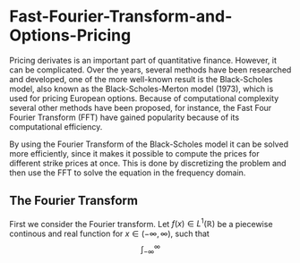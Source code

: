 # Fast-Fourier-Transform-and-Options-Pricing

Pricing derivates is an important part of quantitative finance. However, it can be complicated. Over the years, several methods have been researched and developed, one of the more well-known result is the Black-Scholes model, also known as the Black-Scholes-Merton model (1973), which is used for pricing European options.
Because of computational complexity several other methods have been proposed, for instance, the Fast Four Fourier Transform (FFT) have gained popularity because of its computational efficiency. 

By using the Fourier Transform of the Black-Scholes model it can be solved more efficiently, since it makes it possible to compute the prices for different strike prices at once. This is done by discretizing the problem and then use the FFT to solve the equation in the frequency domain. 

## The Fourier Transform
First we consider the Fourier transform. Let $f(x)\in L^1(\mathbb{R})$ be a piecewise continous and real function for $x \in (-\infty, \infty)$, such that
$$\int_{-\infty}^{\infty}$$







